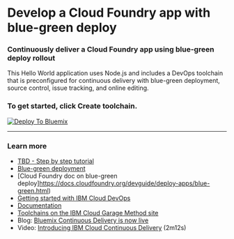 # Develop a Cloud Foundry app with blue-green deploy

### Continuously deliver a Cloud Foundry app using blue-green deploy rollout

This Hello World application uses Node.js and includes a DevOps toolchain that is preconfigured for continuous delivery with blue-green deployment, source control, issue tracking, and online editing.

### To get started, click **Create toolchain**.

[![Deploy To Bluemix](https://console.bluemix.net/devops/graphics/create_toolchain_button.png)](https://console.bluemix.net/devops/setup/deploy/?repository=https%3A//github.com/open-toolchain/bluegreen-cf-toolchain)

---
### Learn more

* [TBD - Step by step tutorial](https://www.ibm.com/devops/method/tutorials/tbd)
* [Blue-green deployment](https://martinfowler.com/bliki/BlueGreenDeployment.html)
* [Cloud Foundry doc on blue-green deploy]https://docs.cloudfoundry.org/devguide/deploy-apps/blue-green.html)
* [Getting started with IBM Cloud DevOps](https://bluemix.net/devops)
* [Documentation](https://console.bluemix.net/docs/services/ContinuousDelivery/index.html?pos=2)
* [Toolchains on the IBM Cloud Garage Method site](https://www.ibm.com/devops/method/category/tools)
* Blog: [Bluemix Continuous Delivery is now live](https://www.ibm.com/blogs/bluemix/2016/11/bluemix-continuous-delivery-is-now-live/)
* Video: [Introducing IBM Cloud Continuous Delivery](https://www.youtube.com/watch?v=QPSAZ64APpc&feature=youtu.be) (2m12s)
